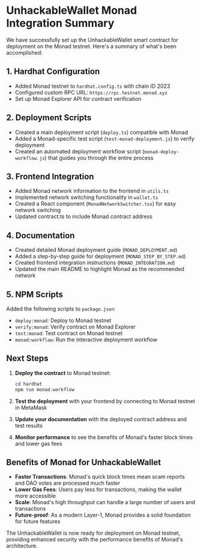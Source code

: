 # UnhackableWallet Monad Integration Summary

We have successfully set up the UnhackableWallet smart contract for deployment on the Monad testnet. Here's a summary of what's been accomplished:

## 1. Hardhat Configuration

- Added Monad testnet to `hardhat.config.ts` with chain ID 2023
- Configured custom RPC URL: `https://rpc.testnet.monad.xyz`
- Set up Monad Explorer API for contract verification

## 2. Deployment Scripts

- Created a main deployment script (`deploy.ts`) compatible with Monad
- Added a Monad-specific test script (`test-monad-deployment.js`) to verify deployment
- Created an automated deployment workflow script (`monad-deploy-workflow.js`) that guides you through the entire process

## 3. Frontend Integration

- Added Monad network information to the frontend in `utils.ts`
- Implemented network switching functionality in `wallet.ts`
- Created a React component (`MonadNetworkSwitcher.tsx`) for easy network switching
- Updated contract.ts to include Monad contract address

## 4. Documentation

- Created detailed Monad deployment guide (`MONAD_DEPLOYMENT.md`)
- Added a step-by-step guide for deployment (`MONAD_STEP_BY_STEP.md`)
- Created frontend integration instructions (`MONAD_INTEGRATION.md`)
- Updated the main README to highlight Monad as the recommended network

## 5. NPM Scripts

Added the following scripts to `package.json`:
- `deploy:monad`: Deploy to Monad testnet
- `verify:monad`: Verify contract on Monad Explorer
- `test:monad`: Test contract on Monad testnet
- `monad:workflow`: Run the interactive deployment workflow

## Next Steps

1. **Deploy the contract** to Monad testnet:
   ```powershell
   cd hardhat
   npm run monad:workflow
   ```

2. **Test the deployment** with your frontend by connecting to Monad testnet in MetaMask

3. **Update your documentation** with the deployed contract address and test results

4. **Monitor performance** to see the benefits of Monad's faster block times and lower gas fees

## Benefits of Monad for UnhackableWallet

- **Faster Transactions**: Monad's quick block times mean scam reports and DAO votes are processed much faster
- **Lower Gas Fees**: Users pay less for transactions, making the wallet more accessible
- **Scale**: Monad's high throughput can handle a large number of users and transactions
- **Future-proof**: As a modern Layer-1, Monad provides a solid foundation for future features

The UnhackableWallet is now ready for deployment on Monad testnet, providing enhanced security with the performance benefits of Monad's architecture.
